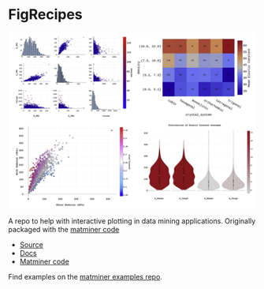 # FigRecipes

![overview](./docs_rst/_static/overview.png)

A repo to help with interactive plotting in data mining applications. Originally packaged with the [matminer code](https://github.com/hackingmaterials/matminer)

- [Source](https://github.com/hackingmaterials/figrecipes)
- [Docs](https://hackingmaterials.github.io/figrecipes)
- [Matminer code](https://github.com/hackingmaterials/matminer)


Find examples on the [matminer examples repo](https://github.com/hackingmaterials/matminer_examples). 